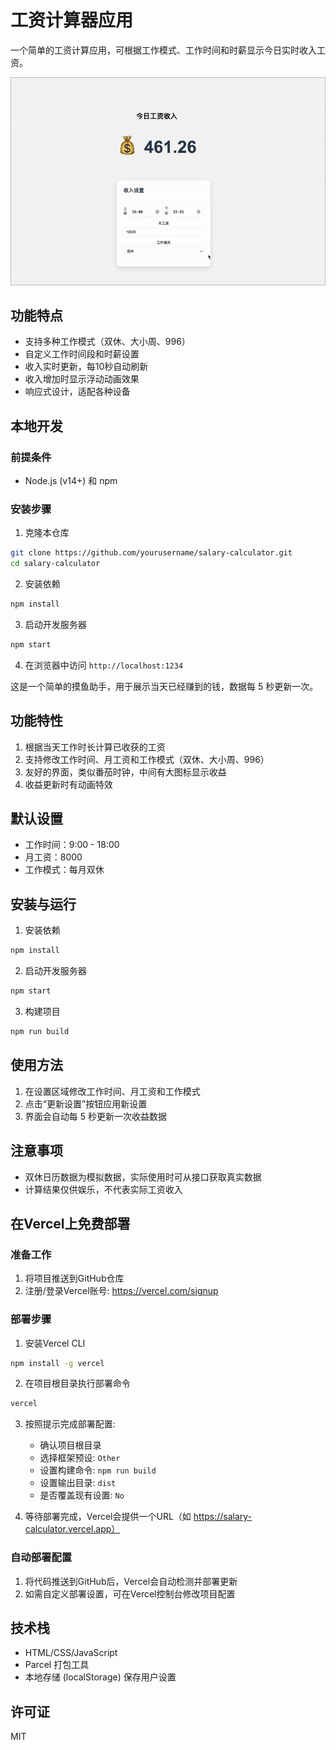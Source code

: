 # 工资计算器应用

一个简单的工资计算应用，可根据工作模式、工作时间和时薪显示今日实时收入工资。

![](https://github.com/Heliner/fish_salary/blob/main/res/demo.gif)

## 功能特点
- 支持多种工作模式（双休、大小周、996）
- 自定义工作时间段和时薪设置
- 收入实时更新，每10秒自动刷新
- 收入增加时显示浮动动画效果
- 响应式设计，适配各种设备

## 本地开发

### 前提条件
- Node.js (v14+) 和 npm

### 安装步骤
1. 克隆本仓库
```bash
git clone https://github.com/yourusername/salary-calculator.git
cd salary-calculator
```

2. 安装依赖
```bash
npm install
```

3. 启动开发服务器
```bash
npm start
```

4. 在浏览器中访问 `http://localhost:1234`

这是一个简单的摸鱼助手，用于展示当天已经赚到的钱，数据每 5 秒更新一次。

## 功能特性
1. 根据当天工作时长计算已收获的工资
2. 支持修改工作时间、月工资和工作模式（双休、大小周、996）
3. 友好的界面，类似番茄时钟，中间有大图标显示收益
4. 收益更新时有动画特效

## 默认设置
- 工作时间：9:00 - 18:00
- 月工资：8000
- 工作模式：每月双休

## 安装与运行
1. 安装依赖
```bash
npm install
```
2. 启动开发服务器
```bash
npm start
```
3. 构建项目
```bash
npm run build
```

## 使用方法
1. 在设置区域修改工作时间、月工资和工作模式
2. 点击“更新设置”按钮应用新设置
3. 界面会自动每 5 秒更新一次收益数据

## 注意事项
- 双休日历数据为模拟数据，实际使用时可从接口获取真实数据
- 计算结果仅供娱乐，不代表实际工资收入

## 在Vercel上免费部署

### 准备工作
1. 将项目推送到GitHub仓库
2. 注册/登录Vercel账号: https://vercel.com/signup

### 部署步骤
1. 安装Vercel CLI
```bash
npm install -g vercel
```

2. 在项目根目录执行部署命令
```bash
vercel
```

3. 按照提示完成部署配置:
   - 确认项目根目录
   - 选择框架预设: `Other`
   - 设置构建命令: `npm run build`
   - 设置输出目录: `dist`
   - 是否覆盖现有设置: `No`

4. 等待部署完成，Vercel会提供一个URL（如 https://salary-calculator.vercel.app）

### 自动部署配置
1. 将代码推送到GitHub后，Vercel会自动检测并部署更新
2. 如需自定义部署设置，可在Vercel控制台修改项目配置

## 技术栈
- HTML/CSS/JavaScript
- Parcel 打包工具
- 本地存储 (localStorage) 保存用户设置

## 许可证
MIT